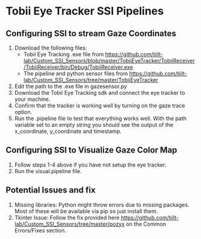 # Tobii Eye Tracker SSI Pipelines

## Configuring SSI to stream Gaze Coordinates

1. Download the following files:
    * Tobii Eye Tracking .exe file from <https://github.com/tiilt-lab/Custom_SSI_Sensors/blob/master/TobiiEyeTracker/TobiiReceiver/TobiiReceiver/bin/Debug/TobiiReceiver.exe>
    * The pipeline and python sensor files from <https://github.com/tiilt-lab/Custom_SSI_Sensors/tree/master/TobiiEyeTracker>
2. Edit the path to the .exe file in gazesensor.<i></i>py
3. Download the Tobii Eye Tracking sdk and connect the eye tracker to your machine.
4. Confirm that the tracker is working well by turning on the gaze trace option.
5. Run the .pipeline file to test that everything works well. With the path variable set to an empty string you should see the output of the x_coordinate, y_coordinate and timestamp.

## Configuring SSI to Visualize Gaze Color Map

1. Follow steps 1-4 above if you have not setup the eye tracker.
2. Run the visual.pipeline file.

## Potential Issues and fix

1. Missing libraries: Python might throw errors due to missing packages. Most of these will be available via pip so just install them. 
2. Tkinter Issue: Follow the fix provided here <https://github.com/tiilt-lab/Custom_SSI_Sensors/tree/master/pozyx> on the Common Errors/Fixes section.
